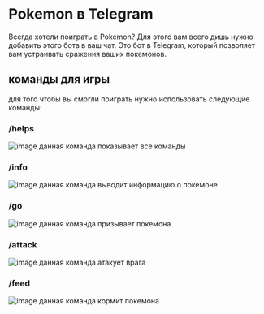 # Pokemon в Telegram
Всегда хотели поиграть в Pokemon? Для этого вам всего дишь нужно добавить этого бота в ваш чат.
Это бот в Telegram, который позволяет вам устраивать сражения ваших покемонов.
## команды для игры
для того чтобы вы смогли поиграть нужно использовать следующие команды:
### /helps
![image](https://github.com/user-attachments/assets/fdae6552-a305-4631-9e1c-f8862ba71669)
данная команда показывает все команды
### /info
![image](https://github.com/user-attachments/assets/7c773705-2aaa-47b0-a883-35c01e8eef0c)
данная команда выводит информацию о покемоне
### /go
![image](https://github.com/user-attachments/assets/b3ebce7b-bdf4-4826-b855-4813d9b872e3)
данная команда призывает покемона
### /attack
![image](https://github.com/user-attachments/assets/649c9cf1-3d00-41bd-a57c-f6b871e75b16)
данная команда атакует врага
### /feed
![image](https://github.com/user-attachments/assets/dc2ac976-c1a2-4a89-9400-c10569a4d852)
данная команда кормит покемона
